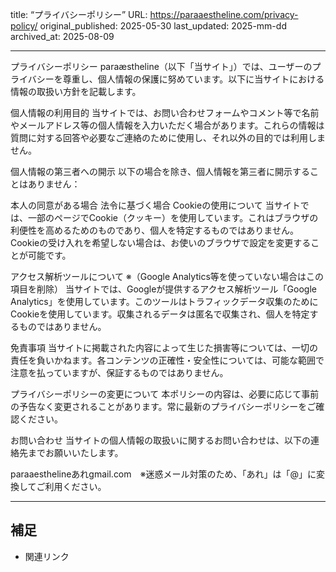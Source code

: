 title: “プライバシーポリシー”
URL: https://paraaestheline.com/privacy-policy/
original_published: 2025-05-30
last_updated: 2025-mm-dd   
archived_at: 2025-08-09          

---
プライバシーポリシー
paraæstheline（以下「当サイト」）では、ユーザーのプライバシーを尊重し、個人情報の保護に努めています。以下に当サイトにおける情報の取扱い方針を記載します。

個人情報の利用目的
当サイトでは、お問い合わせフォームやコメント等で名前やメールアドレス等の個人情報を入力いただく場合があります。これらの情報は質問に対する回答や必要なご連絡のために使用し、それ以外の目的では利用しません。

個人情報の第三者への開示
以下の場合を除き、個人情報を第三者に開示することはありません：

本人の同意がある場合
法令に基づく場合
Cookieの使用について
当サイトでは、一部のページでCookie（クッキー）を使用しています。これはブラウザの利便性を高めるためのものであり、個人を特定するものではありません。Cookieの受け入れを希望しない場合は、お使いのブラウザで設定を変更することが可能です。

アクセス解析ツールについて
※（Google Analytics等を使っていない場合はこの項目を削除）
当サイトでは、Googleが提供するアクセス解析ツール「Google Analytics」を使用しています。このツールはトラフィックデータ収集のためにCookieを使用しています。収集されるデータは匿名で収集され、個人を特定するものではありません。

免責事項
当サイトに掲載された内容によって生じた損害等については、一切の責任を負いかねます。各コンテンツの正確性・安全性については、可能な範囲で注意を払っていますが、保証するものではありません。

プライバシーポリシーの変更について
本ポリシーの内容は、必要に応じて事前の予告なく変更されることがあります。常に最新のプライバシーポリシーをご確認ください。

お問い合わせ
当サイトの個人情報の取扱いに関するお問い合わせは、以下の連絡先までお願いいたします。

paraaesthelineあれgmail.com　※迷惑メール対策のため、「あれ」は「@」に変換してご利用ください。

---

## 補足
- 関連リンク
